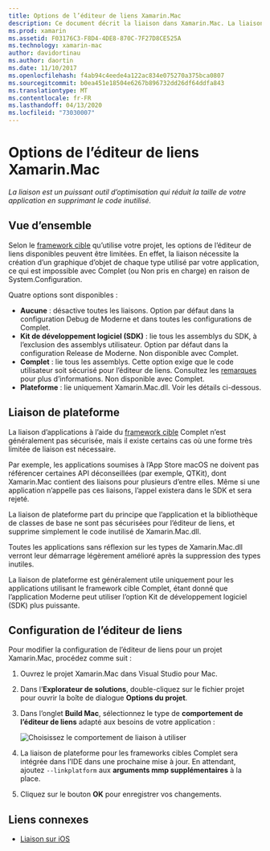 ```yaml
---
title: Options de l’éditeur de liens Xamarin.Mac
description: Ce document décrit la liaison dans Xamarin.Mac. La liaison est un puissant outil d’optimisation qui réduit la taille de votre application en supprimant le code inutilisé.
ms.prod: xamarin
ms.assetid: F03176C3-F8D4-4DE8-870C-7F27D8CE525A
ms.technology: xamarin-mac
author: davidortinau
ms.author: daortin
ms.date: 11/10/2017
ms.openlocfilehash: f4ab94c4eede4a122ac834e075270a375bca0807
ms.sourcegitcommit: b0ea451e18504e6267b896732dd26df64ddfa843
ms.translationtype: MT
ms.contentlocale: fr-FR
ms.lasthandoff: 04/13/2020
ms.locfileid: "73030007"
---
```

# <a name="xamarinmac-linker-options"></a>Options de l’éditeur de liens Xamarin.Mac

_La liaison est un puissant outil d’optimisation qui réduit la taille de votre application en supprimant le code inutilisé._

## <a name="overview"></a>Vue d’ensemble

Selon le [framework cible](~/mac/platform/target-framework.md) qu’utilise votre projet, les options de l’éditeur de liens disponibles peuvent être limitées. En effet, la liaison nécessite la création d’un graphique d’objet de chaque type utilisé par votre application, ce qui est impossible avec Complet (ou Non pris en charge) en raison de System.Configuration.

Quatre options sont disponibles :

- **Aucune** : désactive toutes les liaisons. Option par défaut dans la configuration Debug de Moderne et dans toutes les configurations de Complet.
- **Kit de développement logiciel (SDK)** : lie tous les assemblys du SDK, à l’exclusion des assemblys utilisateur. Option par défaut dans la configuration Release de Moderne. Non disponible avec Complet.
- **Complet** : lie tous les assemblys. Cette option exige que le code utilisateur soit sécurisé pour l’éditeur de liens. Consultez les [remarques](~/ios/deploy-test/linker.md) pour plus d’informations. Non disponible avec Complet.
- **Plateforme** : lie uniquement Xamarin.Mac.dll. Voir les détails ci-dessous.

## <a name="platform-linking"></a>Liaison de plateforme

La liaison d’applications à l’aide du [framework cible](~/mac/platform/target-framework.md) Complet n’est généralement pas sécurisée, mais il existe certains cas où une forme très limitée de liaison est nécessaire.

Par exemple, les applications soumises à l’App Store macOS ne doivent pas référencer certaines API déconseillées (par exemple, QTKit), dont Xamarin.Mac contient des liaisons pour plusieurs d’entre elles. Même si une application n’appelle pas ces liaisons, l’appel existera dans le SDK et sera rejeté.

La liaison de plateforme part du principe que l’application et la bibliothèque de classes de base ne sont pas sécurisées pour l’éditeur de liens, et supprime simplement le code inutilisé de Xamarin.Mac.dll. 

Toutes les applications sans réflexion sur les types de Xamarin.Mac.dll verront leur démarrage légèrement amélioré après la suppression des types inutiles.

La liaison de plateforme est généralement utile uniquement pour les applications utilisant le framework cible Complet, étant donné que l’application Moderne peut utiliser l’option Kit de développement logiciel (SDK) plus puissante.

## <a name="setting-the-linker-configuration"></a>Configuration de l’éditeur de liens

Pour modifier la configuration de l’éditeur de liens pour un projet Xamarin.Mac, procédez comme suit :

1. Ouvrez le projet Xamarin.Mac dans Visual Studio pour Mac.
2. Dans l’**Explorateur de solutions**, double-cliquez sur le fichier projet pour ouvrir la boîte de dialogue **Options du projet**.
3. Dans l’onglet **Build Mac**, sélectionnez le type de **comportement de l’éditeur de liens** adapté aux besoins de votre application :

    ![Choisissez le comportement de liaison à utiliser](linker-images/link-behavior.png "Choisissez le comportement de liaison à utiliser")

4. La liaison de plateforme pour les frameworks cibles Complet sera intégrée dans l’IDE dans une prochaine mise à jour. En attendant, ajoutez `--linkplatform` aux **arguments mmp supplémentaires** à la place.
5. Cliquez sur le bouton **OK** pour enregistrer vos changements.

## <a name="related-links"></a>Liens connexes

- [Liaison sur iOS](~/ios/deploy-test/linker.md)
